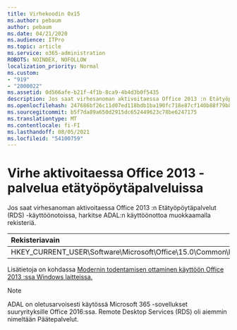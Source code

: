 ```yaml
---
title: Virhekoodin 0x15
ms.author: pebaum
author: pebaum
ms.date: 04/21/2020
ms.audience: ITPro
ms.topic: article
ms.service: o365-administration
ROBOTS: NOINDEX, NOFOLLOW
localization_priority: Normal
ms.custom:
- "919"
- "2000022"
ms.assetid: 0d566afe-b21f-4f1b-8ca9-4b4d3b0f5435
description: Jos saat virhesanoman aktivoitaessa Office 2013 :n Etätyöpöytäpalvelut (RDS) -käyttöönotoissa, harkitse ADAL:n käyttöönottoa muokkaamalla rekisteriä.
ms.openlocfilehash: 247686bf26c11d07ed118bdb1ba190fc718e87cf140b88f79b8aa0b40c827b4d
ms.sourcegitcommit: b5f7da89a650d2915dc652449623c78be6247175
ms.translationtype: MT
ms.contentlocale: fi-FI
ms.lasthandoff: 08/05/2021
ms.locfileid: "54100759"
---
```

# <a name="error-while-activation-office-2013-on-remote-desktop-services"></a>Virhe aktivoitaessa Office 2013 -palvelua etätyöpöytäpalveluissa

Jos saat virhesanoman aktivoitaessa Office 2013 :n Etätyöpöytäpalvelut (RDS) -käyttöönotoissa, harkitse ADAL:n käyttöönottoa muokkaamalla rekisteriä.
  
|**Rekisteriavain**|**Tyyppi**|**Arvo**|
|:-----|:-----|:-----|
|HKEY_CURRENT_USER\Software\Microsoft\Office\15.0\Common\Identity\EnableADAL  <br/> |REG_DWORD  <br/> |1  <br/> |

Lisätietoja on kohdassa [Modernin todentamisen ottaminen käyttöön Office 2013 :ssa Windows laitteissa.](https://docs.microsoft.com/microsoft-365/admin/security-and-compliance/enable-modern-authentication)
  
> [!NOTE]
>  ADAL on oletusarvoisesti käytössä Microsoft 365 -sovellukset suuryrityksille Office 2016:ssa. Remote Desktop Services (RDS) oli aiemmin nimeltään Päätepalvelut.
  